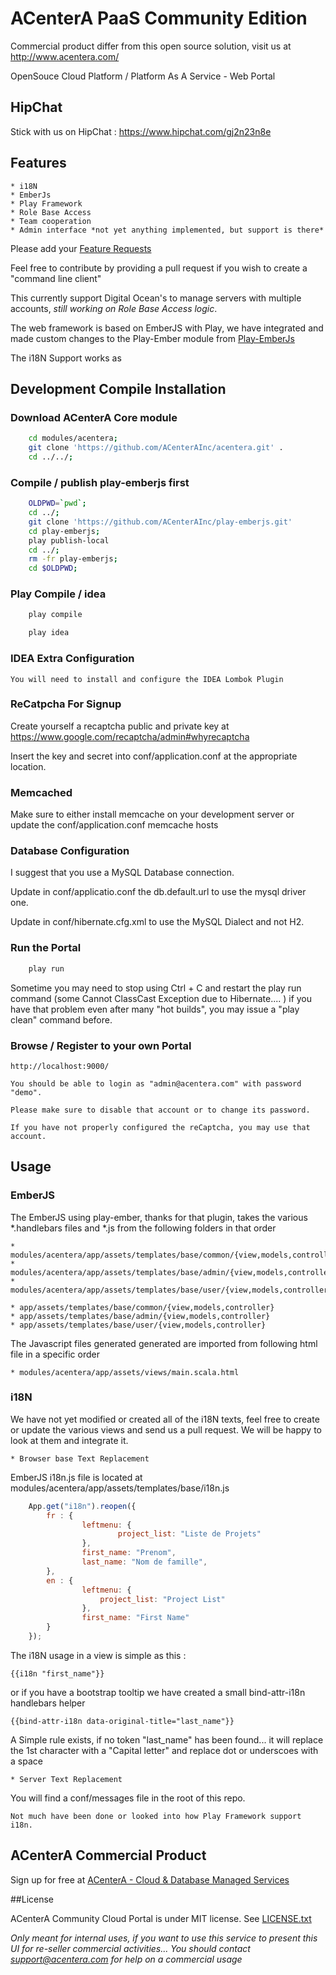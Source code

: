 # ACenterA PaaS Community Edition

Commercial product differ from this open source solution, visit us at http://www.acentera.com/

OpenSouce Cloud Platform / Platform As A Service  - Web Portal

## HipChat

Stick with us on HipChat :  https://www.hipchat.com/gj2n23n8e


## Features

    * i18N
    * EmberJs
    * Play Framework
    * Role Base Access
    * Team cooperation
    * Admin interface *not yet anything implemented, but support is there*

Please add your [Feature Requests](http://www.acentera.com/features/)

Feel free to contribute by providing a pull request if you wish to create a "command line client"

This currently support Digital Ocean's to manage servers with multiple accounts, *still working on Role Base Access logic*.

The web framework is based on EmberJS with Play, we have integrated and made custom changes to the Play-Ember module from [Play-EmberJs](https://github.com/krumpi/play-emberjs)

The i18N Support works as

## Development Compile Installation

### Download ACenterA Core module

```bash
    cd modules/acentera;
    git clone 'https://github.com/ACenterAInc/acentera.git' .
    cd ../../;
```


### Compile / publish play-emberjs first
    
```bash
    OLDPWD=`pwd`;
    cd ../;
    git clone 'https://github.com/ACenterAInc/play-emberjs.git' 
    cd play-emberjs;
    play publish-local
    cd ../;
    rm -fr play-emberjs;
    cd $OLDPWD;
```

### Play Compile / idea

```bash
    play compile

    play idea
```

### IDEA Extra Configuration

    You will need to install and configure the IDEA Lombok Plugin

### ReCatpcha For Signup

Create yourself a recaptcha public and private key at https://www.google.com/recaptcha/admin#whyrecaptcha

Insert the key and secret into conf/application.conf at the appropriate location.

### Memcached

Make sure to either install memcache on your development server or update the conf/application.conf memcache hosts


### Database Configuration

I suggest that you use a MySQL Database connection.

Update in conf/applicatio.conf the db.default.url to use the mysql driver one.

Update in conf/hibernate.cfg.xml to use the MySQL Dialect and not H2.

### Run the Portal

```bash
    play run
```

Sometime you may need to stop using Ctrl + C and restart the play run command (some Cannot ClassCast Exception due to Hibernate.... )
if you have that problem even after many "hot builds", you may issue a "play clean" command before.

### Browse / Register to your own Portal

    http://localhost:9000/
   
    You should be able to login as "admin@acentera.com" with password "demo".
 
    Please make sure to disable that account or to change its password.
 
    If you have not properly configured the reCaptcha, you may use that account.

## Usage


### EmberJS

The EmberJS using play-ember, thanks for that plugin, takes the various *.handlebars files and *.js from the following folders in that order

    * modules/acentera/app/assets/templates/base/common/{view,models,controller}
    * modules/acentera/app/assets/templates/base/admin/{view,models,controller}
    * modules/acentera/app/assets/templates/base/user/{view,models,controller}

    * app/assets/templates/base/common/{view,models,controller}
    * app/assets/templates/base/admin/{view,models,controller}
    * app/assets/templates/base/user/{view,models,controller}

The Javascript files generated generated are imported from following html file in a specific order

    * modules/acentera/app/assets/views/main.scala.html



### i18N

We have not yet modified or created all of the i18N texts, feel free to create or update the various views and send us a pull request. We will be happy to look at them and integrate it.

    * Browser base Text Replacement

EmberJS i18n.js file is located at modules/acentera/app/assets/templates/base/i18n.js
```javascript
    App.get("i18n").reopen({
        fr : {
                leftmenu: {
                        project_list: "Liste de Projets"
                },
                first_name: "Prenom",
                last_name: "Nom de famille",
        },
        en : {
                leftmenu: {
                    project_list: "Project List"
                },
                first_name: "First Name"
        }
    });
```

The i18N usage in a view is simple as this :

    {{i18n "first_name"}}

or if you have a bootstrap tooltip we have created a small bind-attr-i18n handlebars helper

    {{bind-attr-i18n data-original-title="last_name"}}


A Simple rule exists, if no token "last_name" has been found... it will replace the 1st character with a "Capital letter" and replace dot or underscoes with a space


    * Server Text Replacement

You will find a conf/messages file in the root of this repo.

    Not much have been done or looked into how Play Framework support i18n.



## ACenterA Commercial Product
Sign up for free at [ACenterA - Cloud & Database Managed Services](http://www.acentera.com/)



##License

ACenterA Community Cloud Portal is under MIT license. See [LICENSE.txt](https://github.com/ACenterAInc/acentera-web/blob/master/LICENSE.txt)

*Only meant for internal uses, if you want to use this service to present this UI for re-seller commercial activities... You should contact support@acentera.com for help on a commercial usage*
